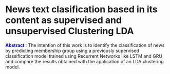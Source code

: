 # News text clasification based in its content as supervised and unsupervised Clustering LDA

<style>
r { color: Red }
o { color: Orange }
g { color: Green }
b { color: blue}
</style>

<b> **Abstract** </b> : The intention of this work is to identify the classification of news by predicting membership group using a previously supervised classification model trained using Recurrent Networks like LSTM and GRU and compare the results obtained with the application of an LDA clustering model.

